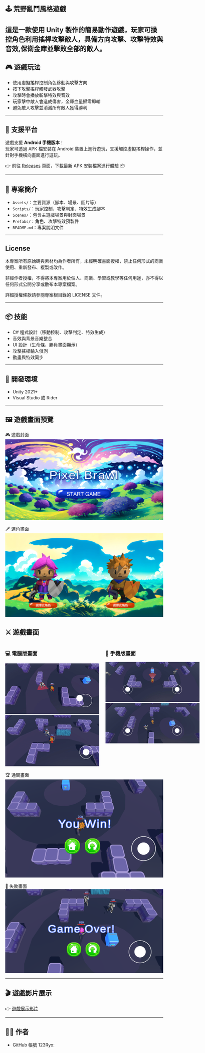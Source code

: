 ## 🕹️ 荒野亂鬥風格遊戲

## 這是一款使用 Unity 製作的簡易動作遊戲，玩家可操控角色利用搖桿攻擊敵人，具備方向攻擊、攻擊特效與音效,保衛金庫並擊敗全部的敵人。

## 🎮 遊戲玩法

- 使用虛擬搖桿控制角色移動與攻擊方向
- 按下攻擊搖桿觸發武器攻擊
- 攻擊時會播放斬擊特效與音效
- 玩家擊中敵人會造成傷害，金庫血量歸零即輸
- 避免敵人攻擊並消滅所有敵人獲得勝利

---

## 📱 支援平台

遊戲支援 **Android 手機版本**！  
玩家可透過 APK 檔安裝在 Android 裝置上進行遊玩，支援觸控虛擬搖桿操作，並針對手機橫向畫面進行遊玩。

👉 前往 [Releases](https://github.com/123Ryo/PixelBrawl/releases/tag/v0.3) 頁面，下載最新 APK 安裝檔案進行體驗 📦

---

## 📂 專案簡介

- `Assets/`：主要資源（腳本、場景、圖片等）
- `Scripts/`：玩家控制、攻擊判定、特效生成腳本
- `Scenes/`：包含主遊戲場景與封面場景
- `Prefabs/`：角色、攻擊特效預製件
- `README.md`：專案說明文件

---

## License

本專案所有原始碼與素材均為作者所有，未經明確書面授權，禁止任何形式的商業使用、重新發布、複製或改作。

非經作者授權，不得將本專案用於個人、商業、學習或教學等任何用途，亦不得以任何形式公開分享或散布本專案檔案。

詳細授權條款請參閱專案根目錄的 LICENSE 文件。

---

## 📦 技能

- C# 程式設計（移動控制、攻擊判定、特效生成）
- 音效與背景音樂整合
- UI 設計（生命條、勝負畫面顯示）
- 攻擊搖桿輸入偵測
- 動畫與特效同步

---

## 🔧 開發環境

- Unity 2021+
- Visual Studio 或 Rider

---

## 🖼️ 遊戲畫面預覽

🎮 遊戲封面
![遊戲封面](Images/PixelBrawl遊戲封面.png)

🗡️ 選角畫面
![角色跳躍](Images/PixelBrawl選角畫面.png)

<h2>⚔️ 遊戲畫面</h2>

<div style="display: flex; justify-content: space-between; align-items: flex-start; gap: 20px;">

  <!-- 電腦版畫面區塊 -->
  <div style="flex: 1; min-width: 300px;">
    <h3>💻 電腦版畫面</h3>
    <img src="Images/PixelBrawl遊戲畫面.png" width="100%">
    <img src="Images/PixelBrawl遊戲畫面2.png" width="100%">
  </div>

  <!-- 手機版畫面區塊 -->
  <div style="flex: 1; min-width: 300px;">
    <h3>📱 手機版畫面</h3>
    <img src="Images/手機版畫面.jpg" width="100%">
    <img src="Images/手機版畫面2.jpg" width="100%">
  </div>

</div>

🏆 通關畫面
![通關](Images/PixelBrawl遊戲通關畫面.png)

🏁 失敗畫面
![失敗](Images/PixelBrawl遊戲結束畫面.png)

---

## 🎬 遊戲影片展示

👉 [遊戲展示影片](Video/PixelBrawlDemo.mp4)

---

## 👨‍💻 作者

- GitHub 帳號 123Ryo:
